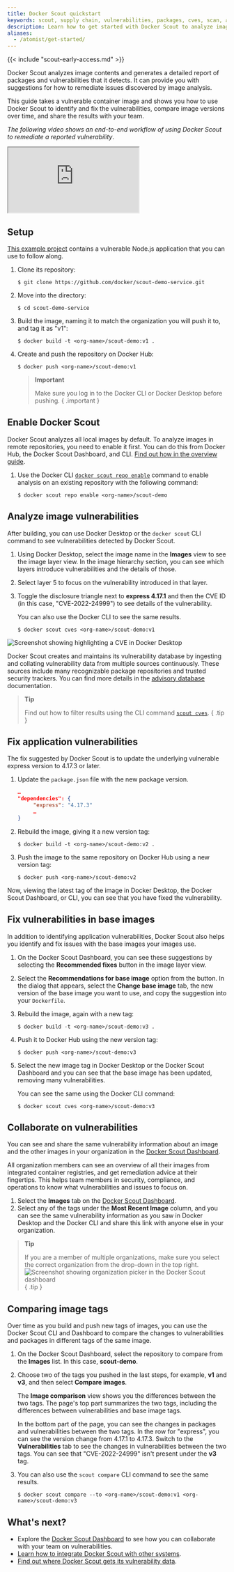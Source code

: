 ```yaml
---
title: Docker Scout quickstart
keywords: scout, supply chain, vulnerabilities, packages, cves, scan, analysis, analyze
description: Learn how to get started with Docker Scout to analyze images and fix vulnerabilities
aliases:
  - /atomist/get-started/
---
```


{{< include "scout-early-access.md" >}}

Docker Scout analyzes image contents and generates a detailed report of packages
and vulnerabilities that it detects. It can provide you with
suggestions for how to remediate issues discovered by image analysis.

This guide takes a vulnerable container image and shows you how to use Docker
Scout to identify and fix the vulnerabilities, compare image versions over time,
and share the results with your team.

_The following video shows an end-to-end workflow of using Docker Scout to remediate a reported vulnerability_.

<iframe class="border-0 w-full aspect-video mb-8" allow="fullscreen" src="https://www.loom.com/embed/e066986569924555a2546139f5f61349?sid=6e29be62-78ba-4aa7-a1f6-15f96c37d916"></iframe>

## Setup

[This example project](https://github.com/docker/scout-demo-service) contains 
a vulnerable Node.js application that you can use to follow along.

1. Clone its repository:

   ```console
   $ git clone https://github.com/docker/scout-demo-service.git
   ```

2. Move into the directory:

   ```console
   $ cd scout-demo-service
   ```

3. Build the image, naming it to match the organization you will push it to, 
   and tag it as "v1":

   ```console
   $ docker build -t <org-name>/scout-demo:v1 .
   ```

4. Create and push the repository on Docker Hub:

   ```console
   $ docker push <org-name>/scout-demo:v1
   ```

   > **Important**
   >
   > Make sure you log in to the Docker CLI or Docker Desktop before pushing.
   { .important }

## Enable Docker Scout

Docker Scout analyzes all local images by default. To analyze images in
remote repositories, you need to enable it first.
You can do this from Docker Hub, the Docker Scout Dashboard, and CLI.
[Find out how in the overview guide](/scout).

1. Use the Docker CLI [`docker scout repo enable`](/engine/reference/commandline/scout_repo_enable)
   command to enable analysis on an existing repository with the following command:

   ```console
   $ docker scout repo enable <org-name>/scout-demo
   ```

## Analyze image vulnerabilities

After building, you can use Docker Desktop or the `docker scout` CLI command 
to see vulnerabilities detected by Docker Scout.

1. Using Docker Desktop, select the image name in the **Images** view to see 
   the image layer view. In the image hierarchy section, you can see which layers 
   introduce vulnerabilities and the details of those.

2. Select layer 5 to focus on the vulnerability introduced in that layer.

3. Toggle the disclosure triangle next to **express 4.17.1** and then the CVE ID (in this case, "CVE-2022-24999⁠") to see details of the
   vulnerability.

   You can also use the Docker CLI to see the same results.

   ```console
   $ docker scout cves <org-name>/scout-demo:v1
   ```

![Screenshot showing highlighting a CVE in Docker Desktop](./images/scout-onboarding-dd-v1-cvve-focus.png)

Docker Scout creates and maintains its vulnerability database by ingesting and
collating vulnerability data from multiple sources continuously. These sources
include many recognizable package repositories and trusted security trackers.
You can find more details in the [advisory database](./advisory-db-sources.md) documentation.

> **Tip**
>
> Find out how to filter results using the CLI command [`scout cves`](/engine/reference/commandline/scout_cves).
{ .tip }

## Fix application vulnerabilities

The fix suggested by Docker Scout is to update
the underlying vulnerable express version to 4.17.3 or later.

1. Update the `package.json` file with the new package version.

   ```json
   …
   "dependencies": {
        "express": "4.17.3"
        …
   }
   ```

2. Rebuild the image, giving it a new version tag:

   ```console
   $ docker build -t <org-name>/scout-demo:v2 .
   ```

3. Push the image to the same repository on Docker Hub using a new version tag:

   ```console
   $ docker push <org-name>/scout-demo:v2
   ```

Now, viewing the latest tag of the image in Docker Desktop, the Docker Scout
Dashboard, or CLI, you can see that you have fixed the vulnerability.

## Fix vulnerabilities in base images

In addition to identifying application
vulnerabilities, Docker Scout also helps you identify and fix issues with the
base images your images use.

1. On the Docker Scout Dashboard, you can see these suggestions
   by selecting the **Recommended fixes** button in the image layer view.

2. Select the **Recommendations for base image** option from the button. In the
   dialog that appears, select the **Change base image** tab, the new version of
   the base image you want to use, and copy the suggestion into your `Dockerfile`.

3. Rebuild the image, again with a new tag:

   ```console
   $ docker build -t <org-name>/scout-demo:v3 .
   ```

4. Push it to Docker Hub using the new version tag:

   ```console
   $ docker push <org-name>/scout-demo:v3
   ```

5. Select the new image tag in Docker Desktop or the Docker Scout Dashboard and you
   can see that the base image has been updated, removing many vulnerabilities.

   You can see the same using the Docker CLI command:

   ```console
   $ docker scout cves <org-name>/scout-demo:v3
   ```

## Collaborate on vulnerabilities

You can see and share the same vulnerability information about an image and
the other images in your organization in the [Docker Scout Dashboard](./dashboard.md).

All organization members can see an overview of all their images from integrated container registries,
and get remediation advice at their fingertips. This helps team members in
security, compliance, and operations to know what vulnerabilities and issues to focus on.

1. Select the **Images** tab on the [Docker Scout Dashboard](https://scout.docker.com).
2. Select any of the tags under
    the **Most Recent Image** column, and you can see the same vulnerability
    information as you saw in Docker Desktop and the Docker CLI and share this link with anyone else in your organization.

> **Tip**
>
> If you are a member of multiple organizations, make sure you select the
> correct organization from the drop-down in the top right.
> ![Screenshot showing organization picker in the Docker Scout dashboard](./images/scout-onboarding-org-picker.png)
{ .tip }

## Comparing image tags

Over time as you build and push new tags of images, you can use the Docker Scout
CLI and Dashboard to compare the changes to vulnerabilities and packages in
different tags of the same image.

1. On the Docker Scout Dashboard, select the repository to compare from the
    **Images** list. In this case, **scout-demo**.
2. Choose two of the tags you
    pushed in the last steps, for example, **v1** and **v3**, and then select **Compare images**.

    The **Image comparison** view shows you the differences between the two tags.
    The page's top part summarizes the two tags, including the differences between
    vulnerabilities and base image tags.

    In the bottom part of the page, you can see the changes in packages and
    vulnerabilities between the two tags. In the row for "express", you can see the
    version change from 4.17.1 to 4.17.3. Switch to the **Vulnerabilities** tab to
    see the changes in vulnerabilities between the two tags. You can see that
    "CVE-2022-24999⁠" isn't present under the **v3** tag.

3. You can also use the `scout compare` CLI command to see the same results.

   ```console
   $ docker scout compare --to <org-name>/scout-demo:v1 <org-name>/scout-demo:v3
   ```

## What's next?

- Explore the [Docker Scout Dashboard](/scout/dashboard) to see how you can
  collaborate with your team on vulnerabilities.
- [Learn how to integrate Docker Scout with other systems](./integrations/index.md).
- [Find out where Docker Scout gets its vulnerability data](/scout/advisory-db-sources).
